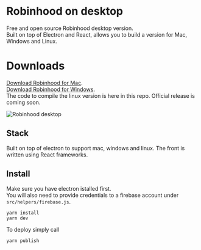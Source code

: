 # Robinhood on desktop

Free and open source Robinhood desktop version.  
Built on top of Electron and React, allows you to build a version for Mac, Windows and Linux.  


# Downloads

[Download Robinhood for Mac](https://stockstalk.club/robinhood-mac).  
[Download Robinhood for Windows](https://www.stockstalk.club/robinhood-windows).  
The code to compile the linux version is here in this repo. Official release is coming soon.

![Robinhood desktop](https://i.imgur.com/sF20GCi.png)

## Stack

Built on top of electron to support mac, windows and linux. The front is written using React frameworks. 

## Install
Make sure you have electron istalled first.  
You will also need to provide credentials to a firebase account under `src/helpers/firebase.js`.  
```
yarn install
yarn dev
```
To deploy simply call 
```
yarn publish
```

